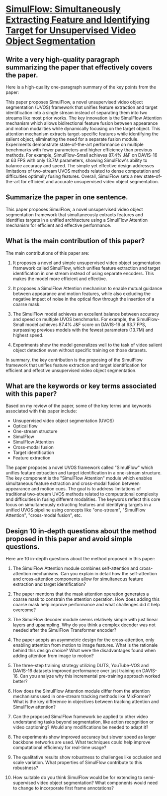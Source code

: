 # [SimulFlow: Simultaneously Extracting Feature and Identifying Target for   Unsupervised Video Object Segmentation](https://arxiv.org/abs/2311.18286)

## Write a very high-quality paragraph summarizing the paper that effectively covers the paper.

 Here is a high-quality one-paragraph summary of the key points from the paper:

This paper proposes SimulFlow, a novel unsupervised video object segmentation (UVOS) framework that unifies feature extraction and target identification into a single stream instead of separating them into two streams like most prior works. The key innovation is the SimulFlow Attention mechanism which allows bidirectional feature fusion between appearance and motion modalities while dynamically focusing on the target object. This attention mechanism extracts target-specific features while identifying the salient object, eliminating the need for a separate fusion module. Experiments demonstrate state-of-the-art performance on multiple benchmarks with fewer parameters and higher efficiency than previous methods. For example, SimulFlow-Small achieves 87.4% J&F on DAVIS-16 at 63 FPS with only 13.7M parameters, showing SimulFlow's ability to balance accuracy and speed. The simple yet effective design addresses limitations of two-stream UVOS methods related to dense computation and difficulties optimally fusing features. Overall, SimulFlow sets a new state-of-the-art for efficient and accurate unsupervised video object segmentation.


## Summarize the paper in one sentence.

 This paper proposes SimulFlow, a novel unsupervised video object segmentation framework that simultaneously extracts features and identifies targets in a unified architecture using a SimulFlow Attention mechanism for efficient and effective performance.


## What is the main contribution of this paper?

 The main contributions of this paper are:

1) It proposes a novel and simple unsupervised video object segmentation framework called SimulFlow, which unifies feature extraction and target identification in one stream instead of using separate encoders. This makes the model more efficient and effective.

2) It proposes a SimulFlow Attention mechanism to enable mutual guidance between appearance and motion features, while also excluding the negative impact of noise in the optical flow through the insertion of a coarse mask.

3) The SimulFlow model achieves an excellent balance between accuracy and speed on multiple UVOS benchmarks. For example, the SimulFlow-Small model achieves 87.4% J&F score on DAVIS-16 at 63.7 FPS, surpassing previous models with the fewest parameters (13.7M) and highest speed.

4) Experiments show the model generalizes well to the task of video salient object detection even without specific training on those datasets.

In summary, the key contribution is the proposing of the SimulFlow framework that unifies feature extraction and target identification for efficient and effective unsupervised video object segmentation.


## What are the keywords or key terms associated with this paper?

 Based on my review of the paper, some of the key terms and keywords associated with this paper include:

- Unsupervised video object segmentation (UVOS)
- Optical flow 
- One-stream structure
- SimulFlow
- SimulFlow Attention
- Cross-modal fusion
- Target identification
- Feature extraction

The paper proposes a novel UVOS framework called "SimulFlow" which unifies feature extraction and target identification in a one-stream structure. The key component is the "SimulFlow Attention" module which enables simultaneous feature extraction and cross-modal fusion between appearance and motion cues. The goal is to address limitations of traditional two-stream UVOS methods related to computational complexity and difficulties in fusing different modalities. The keywords reflect this core focus on simultaneously extracting features and identifying targets in a unified UVOS pipeline using concepts like "one-stream", "SimulFlow Attention", "cross-modal fusion", etc.


## Design 10 in-depth questions about the method proposed in this paper and avoid simple questions.

 Here are 10 in-depth questions about the method proposed in this paper:

1. The SimulFlow Attention module combines self-attention and cross-attention mechanisms. Can you explain in detail how the self-attention and cross-attention components allow for simultaneous feature extraction and target identification? 

2. The paper mentions that the mask attention operation generates a coarse mask to constrain the attention operation. How does adding this coarse mask help improve performance and what challenges did it help overcome?

3. The SimulFlow decoder module seems relatively simple with just linear layers and upsampling. Why do you think a complex decoder was not needed after the SimulFlow Transformer encoder?

4. The paper adopts an asymmetric design for the cross-attention, only enabling attention from motion to image features. What is the rationale behind this design choice? What were the disadvantages found when adding attention from image to motion?

5. The three-step training strategy utilizing DUTS, YouTube-VOS and DAVIS-16 datasets improved performance over just training on DAVIS-16. Can you analyze why this incremental pre-training approach worked better?

6. How does the SimulFlow Attention module differ from the attention mechanisms used in one-stream tracking methods like MixFormer? What is the key difference in objectives between tracking attention and SimulFlow attention?

7. Can the proposed SimulFlow framework be applied to other video understanding tasks beyond segmentation, like action recognition or video captioning? Would any modifications be needed to adapt it?

8. The experiments show improved accuracy but slower speed as larger backbone networks are used. What techniques could help improve computational efficiency for real-time usage? 

9. The qualitative results show robustness to challenges like occlusion and scale variation. What properties of SimulFlow contribute to this robustness?

10. How suitable do you think SimulFlow would be for extending to semi-supervised video object segmentation? What components would need to change to incorporate first frame annotations?
